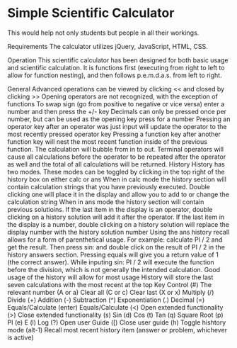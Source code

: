 # Simple Scientific Calculator
 This would help not only students but people in all their workings.

Requirements
The calculator utilizes jQuery, JavaScript, HTML, CSS.

Operation
This scientific calculator has been designed for both basic usage and scientific calculation. It is functions first (executing from right to left to allow for function nesting), and then follows p.e.m.d.a.s. from left to right.

General
Advanced operations can be viewed by clicking << and closed by clicking >>
Opening operators are not recognized, with the exception of functions
To swap sign (go from positive to negative or vice versa) enter a number and then press the +/- key
Decimals can only be pressed once per number, but can be used as the opening key press for a number
Pressing an operator key after an operator was just input will update the operator to the most recently pressed operator key
Pressing a function key after another function key will nest the most recent function inside of the previous function. The calculation will bubble from in to out.
Terminal operators will cause all calculations before the operator to be repeated after the operator as well and the total of all calculations will be returned.
History
History has two modes. These modes can be toggled by clicking in the top right of the history box on either calc or ans
When in calc mode the history section will contain calculation strings that you have previously executed. Double clicking one will place it in the display and allow you to add to or change the calculation string
When in ans mode the history section will contain previous solutioins. If the last item in the display is an operator, double clicking on a history solution will add it after the operator. If the last item in the display is a number, double clicking on a history solution will replace the display number with the history solution number
Using the ans history recall allows for a form of parenthetical usage. For example: calculate PI / 2 and get the result. Then press sin: and double click on the result of PI / 2 in the history answers section. Pressing equals will give you a return value of 1 (the correct answer). While inputing sin: PI / 2 will execute the function before the division, which is not generally the intended calculation. Good usage of the history will allow for most usage
History will store the last seven calculations with the most recent at the top
Key Control
(#) The relevant number
(A or a) Clear all
(C or c) Clear last
(X or x) Multiply
(/) Divide
(+) Addition
(-) Subtraction
(^) Exponentiation
(.) Decimal
(=) Equals/Calculate
(enter) Equals/Calculate
(<) Open extended functionality
(>) Close extended functionality
(s) Sin
(d) Cos
(t) Tan
(q) Square Root
(p) PI
(e) E
(l) Log
(?) Open user Guide
([) Close user guide
(h) Toggle hishtory mode
(alt-1) Recall most recent history item (answer or problem, whichever is active)